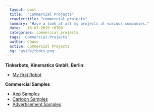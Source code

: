 ```yaml
---
  layout: post
  title:  "Commercial Projects"
  crawlertitle: "commercial projects"
  summary: "Have a look at all my projects at various companies."
  date:   16-07-2019 +0700
  categories: commercial_projects
  tags: 'Commercial-Projects'
  author: Chase
  active: Commercial Projects
  bg: 'aside/tbots.png'
---
```


  **Tinkerbots, Kinematics GmbH, Berlin:**
  * [My first Robot](https://chasethehunter.github.io/uni_projects/my-first-robot/)
 
  **Commercial Samples**
  * [App Samples](https://chasethehunter.github.io/commercial_projects/App-samples/)
  * [Cartoon Samples](https://chasethehunter.github.io/commercial_projects/RocketBeans-morritonmanor/)
  * [Advertisement Samples](https://chasethehunter.github.io/commercial_projects/commercial-samples/)

